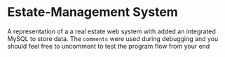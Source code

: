 # Estate-Management System
A representation of a a real estate web system with added an integrated MySQL to store data.
The ```comments``` were used during debugging and you should feel free to uncomment to test the program flow from your end
